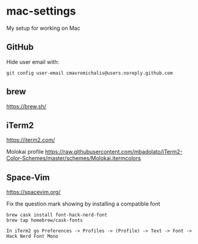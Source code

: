 # mac-settings
My setup for working on Mac

## GitHub
Hide user email with:
```
git config user-email cmavromichalis@users.noreply.github.com
```

## brew
https://brew.sh/

## iTerm2
https://iterm2.com/

Molokai profile 
https://raw.githubusercontent.com/mbadolato/iTerm2-Color-Schemes/master/schemes/Molokai.itermcolors

## Space-Vim
https://spacevim.org/

Fix the question mark showing by installing a compatible font
```
brew cask install font-hack-nerd-font
brew tap homebrew/cask-fonts

In iTerm2 go Preferences -> Profiles -> (Profile) -> Text -> Font -> Hack Nerd Font Mono
```
